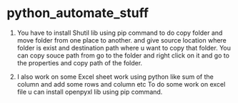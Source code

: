 # python_automate_stuff

  1. You have to install Shutil lib using pip command to do copy folder and move folder from one place to another.
  and give source location where folder is exist and destination path where u want to copy that folder.
  You can copy souce path from go to the folder and right click on it and go to the properties and copy path of the folder.
  

  2. I also work on some Excel sheet work using python like sum of the column and add some rows and column etc
   To do some work on excel file u can install openpyxl lib using pip command.
   

    

  
